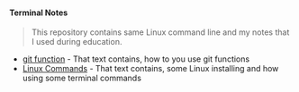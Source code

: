 #### Terminal Notes
> This repository contains same Linux command line and my notes that I used during education.

* [git function](https://github.com/msxiyev/my-Notes/blob/master/git%20fuctions.md) - That text contains, how to you use git functions
* [Linux Commands](https://github.com/smehemmed/my-Notes/blob/master/Linux%20Commands.md) - That text contains, some Linux installing and how using some terminal commands 
